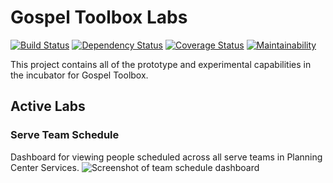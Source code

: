 # Gospel Toolbox Labs

[![Build Status](https://travis-ci.org/GospelToolbox/Labs.svg?branch=master)](https://travis-ci.org/GospelToolbox/Labs)
[![Dependency Status](https://beta.gemnasium.com/badges/github.com/GospelToolbox/Labs.svg)](https://beta.gemnasium.com/projects/github.com/GospelToolbox/Labs)
[![Coverage Status](https://coveralls.io/repos/github/GospelToolbox/Labs/badge.svg?branch=master)](https://coveralls.io/github/GospelToolbox/Labs?branch=master)
[![Maintainability](https://api.codeclimate.com/v1/badges/96233e4f364077fa6a05/maintainability)](https://codeclimate.com/github/GospelToolbox/Labs/maintainability)


This project contains all of the prototype and experimental capabilities in the
incubator for Gospel Toolbox.

## Active Labs

### Serve Team Schedule
Dashboard for viewing people scheduled across all serve teams in Planning Center Services.
![Screenshot of team schedule dashboard](https://preview.ibb.co/fciuA7/Serve_Team_Schedule_preview.png)
